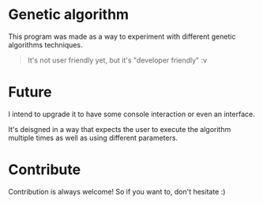# Genetic algorithm

This program was made as a way to experiment with different genetic algorithms techniques.

> It's not user friendly yet, but it's "developer friendly" :v

# Future

I intend to upgrade it to have some console interaction or even an interface.

It's deisgned in a way that expects the user to execute the algorithm multiple times as well as using different parameters.

# Contribute

Contribution is always welcome! So if you want to, don't hesitate :)
